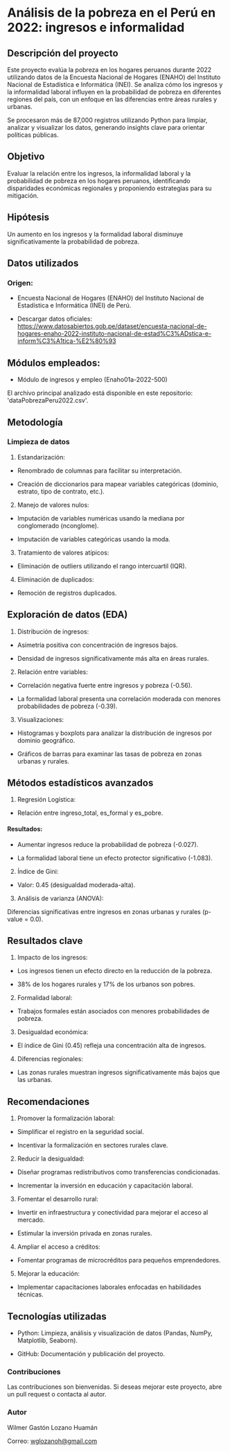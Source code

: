 # Análisis de la pobreza en el Perú en 2022: ingresos e informalidad

## Descripción del proyecto

Este proyecto evalúa la pobreza en los hogares peruanos durante 2022 utilizando datos de la Encuesta Nacional de Hogares (ENAHO) del Instituto Nacional de Estadística e Informática (INEI). Se analiza cómo los ingresos y la informalidad laboral influyen en la probabilidad de pobreza en diferentes regiones del país, con un enfoque en las diferencias entre áreas rurales y urbanas.

Se procesaron más de 87,000 registros utilizando Python para limpiar, analizar y visualizar los datos, generando insights clave para orientar políticas públicas.

## Objetivo

Evaluar la relación entre los ingresos, la informalidad laboral y la probabilidad de pobreza en los hogares peruanos, identificando disparidades económicas regionales y proponiendo estrategias para su mitigación.

## Hipótesis

Un aumento en los ingresos y la formalidad laboral disminuye significativamente la probabilidad de pobreza.

## Datos utilizados

### Origen:

* Encuesta Nacional de Hogares (ENAHO) del Instituto Nacional de Estadística e Informática (INEI) de Perú.

* Descargar datos oficiales: https://www.datosabiertos.gob.pe/dataset/encuesta-nacional-de-hogares-enaho-2022-instituto-nacional-de-estad%C3%ADstica-e-inform%C3%A1tica-%E2%80%93

## Módulos empleados:

* Módulo de ingresos y empleo (Enaho01a-2022-500)

El archivo principal analizado está disponible en este repositorio: 'dataPobrezaPeru2022.csv'.

## Metodología

### Limpieza de datos

1. Estandarización:

* Renombrado de columnas para facilitar su interpretación.

* Creación de diccionarios para mapear variables categóricas (dominio, estrato, tipo de contrato, etc.).

2. Manejo de valores nulos:

* Imputación de variables numéricas usando la mediana por conglomerado (nconglome).

* Imputación de variables categóricas usando la moda.

3. Tratamiento de valores atípicos:

* Eliminación de outliers utilizando el rango intercuartil (IQR).

4. Eliminación de duplicados:

* Remoción de registros duplicados.

## Exploración de datos (EDA)

1. Distribución de ingresos:

* Asimetría positiva con concentración de ingresos bajos.

* Densidad de ingresos significativamente más alta en áreas rurales.

2. Relación entre variables:

* Correlación negativa fuerte entre ingresos y pobreza (-0.56).

* La formalidad laboral presenta una correlación moderada con menores probabilidades de pobreza (-0.39).

3. Visualizaciones:

* Histogramas y boxplots para analizar la distribución de ingresos por dominio geográfico.

* Gráficos de barras para examinar las tasas de pobreza en zonas urbanas y rurales.

## Métodos estadísticos avanzados

1. Regresión Logística:

*  Relación entre ingreso_total, es_formal y es_pobre.

#### Resultados:

  * Aumentar ingresos reduce la probabilidad de pobreza (-0.027).

  * La formalidad laboral tiene un efecto protector significativo (-1.083).

2. Índice de Gini:

* Valor: 0.45 (desigualdad moderada-alta).

3. Análisis de varianza (ANOVA):

Diferencias significativas entre ingresos en zonas urbanas y rurales (p-value = 0.0).

## Resultados clave

1. Impacto de los ingresos:

* Los ingresos tienen un efecto directo en la reducción de la pobreza.

* 38% de los hogares rurales y 17% de los urbanos son pobres.

2. Formalidad laboral:

* Trabajos formales están asociados con menores probabilidades de pobreza.

3. Desigualdad económica:

* El índice de Gini (0.45) refleja una concentración alta de ingresos.

4. Diferencias regionales:

* Las zonas rurales muestran ingresos significativamente más bajos que las urbanas.

## Recomendaciones

1. Promover la formalización laboral:

* Simplificar el registro en la seguridad social.

* Incentivar la formalización en sectores rurales clave.

2. Reducir la desigualdad:

* Diseñar programas redistributivos como transferencias condicionadas.

* Incrementar la inversión en educación y capacitación laboral.

3. Fomentar el desarrollo rural:

* Invertir en infraestructura y conectividad para mejorar el acceso al mercado.

* Estimular la inversión privada en zonas rurales.

4. Ampliar el acceso a créditos:

* Fomentar programas de microcréditos para pequeños emprendedores.

5. Mejorar la educación:

* Implementar capacitaciones laborales enfocadas en habilidades técnicas.

## Tecnologías utilizadas

* Python: Limpieza, análisis y visualización de datos (Pandas, NumPy, Matplotlib, Seaborn).

* GitHub: Documentación y publicación del proyecto.

### Contribuciones

Las contribuciones son bienvenidas. Si deseas mejorar este proyecto, abre un pull request o contacta al autor.

### Autor

Wilmer Gastón Lozano Huamán

Correo: wglozanoh@gmail.com

